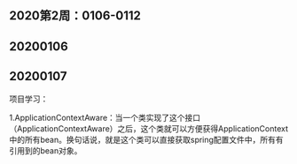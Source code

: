 ## 2020第2周：0106-0112

## 20200106

## 20200107

项目学习：

1.ApplicationContextAware：当一个类实现了这个接口（ApplicationContextAware）之后，这个类就可以方便获得ApplicationContext中的所有bean。换句话说，就是这个类可以直接获取spring配置文件中，所有有引用到的bean对象。

















































